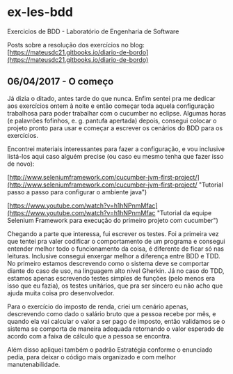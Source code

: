 # ex-les-bdd

Exercicios de BDD - Laboratório de Engenharia de Software

Posts sobre a resolução dos exercícios no blog: [https://mateusdc21.gitbooks.io/diario-de-bordo](https://mateusdc21.gitbooks.io/diario-de-bordo)

## 06/04/2017 - O começo

Já dizia o ditado, antes tarde do que nunca. Enfim sentei pra me dedicar aos exercícios ontem à noite e então começar toda aquela configuração trabalhosa para poder trabalhar com o cucumber no eclipse. Algumas horas \(e palavrões fofinhos, e. g. pantufa apertada\) depois, consegui colocar o projeto pronto para usar e começar a escrever os cenários do BDD para os exercícios.

Encontrei materiais interessantes para fazer a configuração, e vou inclusive listá-los aqui caso alguém precise \(ou caso eu mesmo tenha que fazer isso de novo\):

[http://www.seleniumframework.com/cucumber-jvm-first-project/](http://www.seleniumframework.com/cucumber-jvm-first-project/ "Tutorial passo a passo para configurar o ambiente java")

[https://www.youtube.com/watch?v=h1hNPnmMfac](https://www.youtube.com/watch?v=h1hNPnmMfac "Tutorial da equipe Selenium Framework para execução do primeiro projeto com cucumber")

Chegando a parte que interessa, fui escrever os testes. Foi a primeira vez que tentei pra valer codificar o comportamento de um programa e consegui entender melhor todo o funcionamento da coisa, é diferente de ficar só nas leituras. Inclusive consegui enxergar melhor a diferença entre BDD e TDD. No primeiro estamos descrevendo como o sistema deve se comportar diante do caso de uso, na linguagem alto nível Gherkin. Já no caso do TDD, estamos apenas escrevendo testes simples de funções \(pelo menos era isso que eu fazia\), os testes unitários, que pra ser sincero eu não acho que ajuda muita coisa pro desenvolvedor.

Para o exercício do imposto de renda, criei um cenário apenas, descrevendo como dado o salário bruto que a pessoa recebe por mês, e quando ela vai calcular o valor a ser pago de imposto, então validamos se o sistema se comporta de maneira adequada retornando o valor esperado de acordo com a faixa de cálculo que a pessoa se encontra.

Além disso apliquei também o padrão Estratégia conforme o enunciado pedia, para deixar o código mais organizado e com melhor manutenabilidade.

